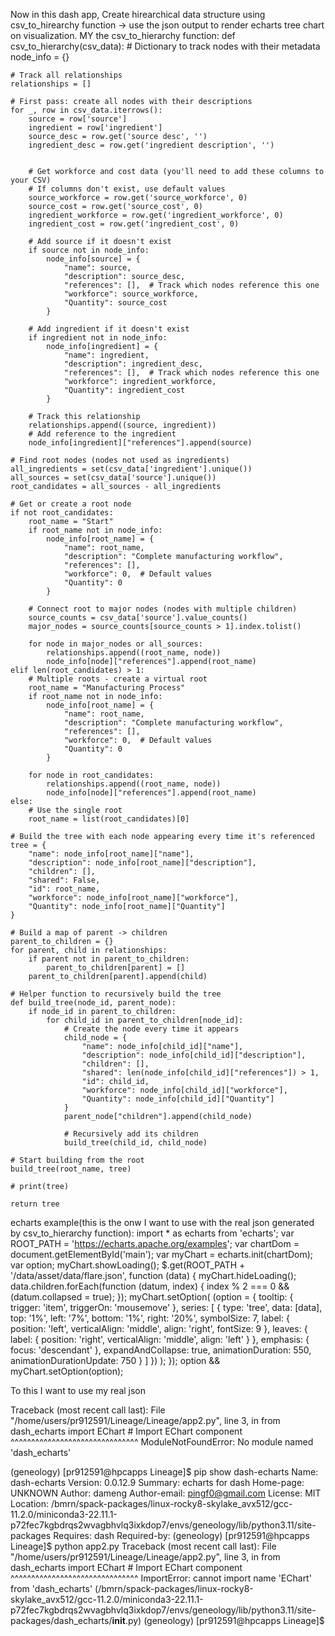 Now in this dash app, Create hirearchical data structure using csv_to_hirearchy function -> use the json output to render echarts tree chart on visualization.
MY the csv_to_hierarchy function:
def csv_to_hierarchy(csv_data):
    # Dictionary to track nodes with their metadata
    node_info = {}
    
    # Track all relationships
    relationships = []
    
    # First pass: create all nodes with their descriptions
    for _, row in csv_data.iterrows():
        source = row['source']
        ingredient = row['ingredient']
        source_desc = row.get('source desc', '')
        ingredient_desc = row.get('ingredient description', '')
        
        
        # Get workforce and cost data (you'll need to add these columns to your CSV)
        # If columns don't exist, use default values
        source_workforce = row.get('source_workforce', 0)
        source_cost = row.get('source_cost', 0)
        ingredient_workforce = row.get('ingredient_workforce', 0)
        ingredient_cost = row.get('ingredient_cost', 0)
        
        # Add source if it doesn't exist
        if source not in node_info:
            node_info[source] = {
                "name": source,
                "description": source_desc,
                "references": [],  # Track which nodes reference this one
                "workforce": source_workforce,
                "Quantity": source_cost
            }
        
        # Add ingredient if it doesn't exist
        if ingredient not in node_info:
            node_info[ingredient] = {
                "name": ingredient, 
                "description": ingredient_desc,
                "references": [],  # Track which nodes reference this one
                "workforce": ingredient_workforce,
                "Quantity": ingredient_cost
            }
        
        # Track this relationship
        relationships.append((source, ingredient))
        # Add reference to the ingredient
        node_info[ingredient]["references"].append(source)
    
    # Find root nodes (nodes not used as ingredients)
    all_ingredients = set(csv_data['ingredient'].unique())
    all_sources = set(csv_data['source'].unique())
    root_candidates = all_sources - all_ingredients
    
    # Get or create a root node
    if not root_candidates:
        root_name = "Start"
        if root_name not in node_info:
            node_info[root_name] = {
                "name": root_name,
                "description": "Complete manufacturing workflow",
                "references": [],
                "workforce": 0,  # Default values
                "Quantity": 0
            }
        
        # Connect root to major nodes (nodes with multiple children)
        source_counts = csv_data['source'].value_counts()
        major_nodes = source_counts[source_counts > 1].index.tolist()
        
        for node in major_nodes or all_sources:
            relationships.append((root_name, node))
            node_info[node]["references"].append(root_name)
    elif len(root_candidates) > 1:
        # Multiple roots - create a virtual root
        root_name = "Manufacturing Process"
        if root_name not in node_info:
            node_info[root_name] = {
                "name": root_name,
                "description": "Complete manufacturing workflow",
                "references": [],
                "workforce": 0,  # Default values
                "Quantity": 0
            }
        
        for node in root_candidates:
            relationships.append((root_name, node))
            node_info[node]["references"].append(root_name)
    else:
        # Use the single root
        root_name = list(root_candidates)[0]
    
    # Build the tree with each node appearing every time it's referenced
    tree = {
        "name": node_info[root_name]["name"],
        "description": node_info[root_name]["description"],
        "children": [],
        "shared": False,
        "id": root_name,
        "workforce": node_info[root_name]["workforce"],
        "Quantity": node_info[root_name]["Quantity"]
    }
    
    # Build a map of parent -> children
    parent_to_children = {}
    for parent, child in relationships:
        if parent not in parent_to_children:
            parent_to_children[parent] = []
        parent_to_children[parent].append(child)
    
    # Helper function to recursively build the tree
    def build_tree(node_id, parent_node):
        if node_id in parent_to_children:
            for child_id in parent_to_children[node_id]:
                # Create the node every time it appears
                child_node = {
                    "name": node_info[child_id]["name"],
                    "description": node_info[child_id]["description"],
                    "children": [],
                    "shared": len(node_info[child_id]["references"]) > 1,
                    "id": child_id,
                    "workforce": node_info[child_id]["workforce"],
                    "Quantity": node_info[child_id]["Quantity"]
                }
                parent_node["children"].append(child_node)
                
                # Recursively add its children
                build_tree(child_id, child_node)
    
    # Start building from the root
    build_tree(root_name, tree)
    
    # print(tree)
   
    return tree

echarts example(this is the onw I want to use with the real json generated by csv_to_hierarchy function):
import * as echarts from 'echarts';
var ROOT_PATH = 'https://echarts.apache.org/examples';
var chartDom = document.getElementById('main');
var myChart = echarts.init(chartDom);
var option;
myChart.showLoading();
$.get(ROOT_PATH + '/data/asset/data/flare.json', function (data) {
  myChart.hideLoading();
  data.children.forEach(function (datum, index) {
    index % 2 === 0 && (datum.collapsed = true);
  });
  myChart.setOption(
    (option = {
      tooltip: {
        trigger: 'item',
        triggerOn: 'mousemove'
      },
      series: [
        {
          type: 'tree',
          data: [data],
          top: '1%',
          left: '7%',
          bottom: '1%',
          right: '20%',
          symbolSize: 7,
          label: {
            position: 'left',
            verticalAlign: 'middle',
            align: 'right',
            fontSize: 9
          },
          leaves: {
            label: {
              position: 'right',
              verticalAlign: 'middle',
              align: 'left'
            }
          },
          emphasis: {
            focus: 'descendant'
          },
          expandAndCollapse: true,
          animationDuration: 550,
          animationDurationUpdate: 750
        }
      ]
    })
  );
});
option && myChart.setOption(option);

To this I want to use my real json

Traceback (most recent call last):
  File "/home/users/pr912591/Lineage/Lineage/app2.py", line 3, in <module>
    from dash_echarts import EChart  # Import EChart component
    ^^^^^^^^^^^^^^^^^^^^^^^^^^^^^^^
ModuleNotFoundError: No module named 'dash_echarts'

(geneology) [pr912591@hpcapps Lineage]$ pip show dash-echarts
Name: dash-echarts
Version: 0.0.12.9
Summary: echarts for dash
Home-page: UNKNOWN
Author: dameng
Author-email: <pingf0@gmail.com>
License: MIT
Location: /bmrn/spack-packages/linux-rocky8-skylake_avx512/gcc-11.2.0/miniconda3-22.11.1-p72fec7kgbdrqs2wvagbhvlq3ixkdop7/envs/geneology/lib/python3.11/site-packages
Requires: dash
Required-by: 
(geneology) [pr912591@hpcapps Lineage]$ python app2.py
Traceback (most recent call last):
  File "/home/users/pr912591/Lineage/Lineage/app2.py", line 3, in <module>
    from dash_echarts import EChart  # Import EChart component
    ^^^^^^^^^^^^^^^^^^^^^^^^^^^^^^^
ImportError: cannot import name 'EChart' from 'dash_echarts' (/bmrn/spack-packages/linux-rocky8-skylake_avx512/gcc-11.2.0/miniconda3-22.11.1-p72fec7kgbdrqs2wvagbhvlq3ixkdop7/envs/geneology/lib/python3.11/site-packages/dash_echarts/__init__.py)
(geneology) [pr912591@hpcapps Lineage]$ 

